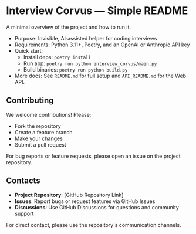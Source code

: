 # Interview Corvus — Simple README

A minimal overview of the project and how to run it.

- Purpose: Invisible, AI‑assisted helper for coding interviews
- Requirements: Python 3.11+, Poetry, and an OpenAI or Anthropic API key
- Quick start:
  - Install deps: `poetry install`
  - Run app: `poetry run python interview_corvus/main.py`
  - Build binaries: `poetry run python build.py`
- More docs: See `README.md` for full setup and `API_README.md` for the Web API.

## Contributing

We welcome contributions! Please:
- Fork the repository
- Create a feature branch
- Make your changes
- Submit a pull request

For bug reports or feature requests, please open an issue on the project repository.

## Contacts

- **Project Repository**: [GitHub Repository Link]
- **Issues**: Report bugs or request features via GitHub Issues
- **Discussions**: Use GitHub Discussions for questions and community support

For direct contact, please use the repository's communication channels.
